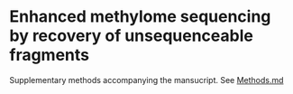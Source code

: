 # Enhanced methylome sequencing by recovery of unsequenceable fragments

Supplementary methods accompanying the mansucript. See [Methods.md](Methods.md)
